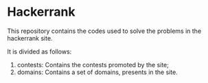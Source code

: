 # Hackerrank

This repository contains the codes used to solve the problems in the hackerrank site.

It is divided as follows:

1. contests: Contains the contests promoted by the site;
2. domains: Contains a set of domains, presents in the site.
